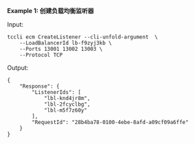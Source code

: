 **Example 1: 创建负载均衡监听器**



Input: 

```
tccli ecm CreateListener --cli-unfold-argument  \
    --LoadBalancerId lb-f9zyj3kb \
    --Ports 13001 13002 13003 \
    --Protocol TCP
```

Output: 
```
{
    "Response": {
        "ListenerIds": [
            "lbl-knd4jr8m",
            "lbl-2fcyclbg",
            "lbl-m5f7z60y"
        ],
        "RequestId": "28b4ba78-0100-4ebe-8afd-a09cf09a6ffe"
    }
}
```


